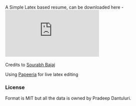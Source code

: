 A Simple Latex based resume, can be downloaded here - ![Resume PDF](https://github.com/iswetha522/resume_latex/raw/main/vijayalakshmi_kalidindi_resume.pdf)

Credits to [Sourabh Bajaj](https://github.com/sb2nov/resume)

Using [Papeeria](https://www.papeeria.com) for live latex editing

### License
Format is MIT but all the data is owned by Pradeep Dantuluri.
